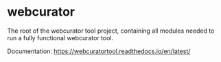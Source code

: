 # webcurator
The root of the webcurator tool project, containing all modules needed to run a fully functional webcurator tool. 

Documentation: https://webcuratortool.readthedocs.io/en/latest/
